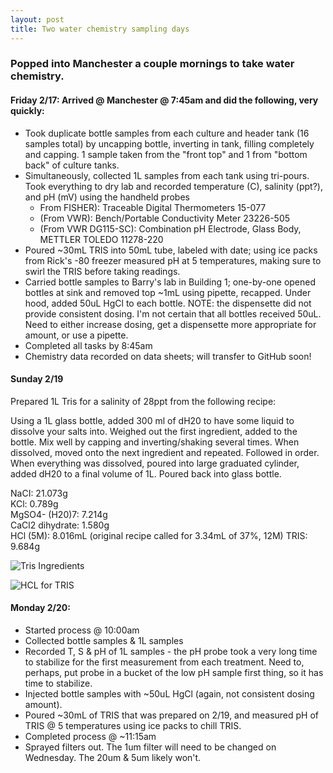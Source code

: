 ```yaml
--- 
layout: post
title: Two water chemistry sampling days
---
```


### Popped into Manchester a couple mornings to take water chemistry.

#### Friday 2/17: Arrived @ Manchester @ 7:45am and did the following, very quickly:  
  * Took duplicate bottle samples from each culture and header tank (16 samples total) by uncapping bottle, inverting in tank, filling completely and capping.  1 sample taken from the "front top" and 1 from "bottom back" of culture tanks.
  * Simultaneously, collected 1L samples from each tank using tri-pours.  Took everything to dry lab and recorded temperature (C), salinity (ppt?), and pH (mV) using the handheld probes
     * From FISHER):	Traceable Digital Thermometers	15-077  
     * (From VWR):  Bench/Portable Conductivity Meter	23226-505  
     * (From VWR DG115-SC): Combination pH Electrode, Glass Body, METTLER TOLEDO	11278-220  
  * Poured ~30mL TRIS into 50mL tube, labeled with date; using ice packs from Rick's -80 freezer measured pH at 5 temperatures, making sure to swirl the TRIS before taking readings.
  * Carried bottle samples to Barry's lab in Building 1; one-by-one opened bottles at sink and removed top ~1mL using pipette, recapped. Under hood, added 50uL HgCl to each bottle. NOTE: the dispensette did not provide consistent dosing.  I'm not certain that all bottles received 50uL. Need to either increase dosing, get a dispensette more appropriate for amount, or use a pipette. 
  * Completed all tasks by 8:45am
  * Chemistry data recorded on data sheets; will transfer to GitHub soon!
  
#### Sunday 2/19
Prepared 1L Tris for a salinity of 28ppt from the following recipe: 

Using a 1L glass bottle, added 300 ml of dH20 to have some liquid to dissolve your salts into. Weighed out the first ingredient, added to the bottle. Mix well by capping and inverting/shaking several times. When dissolved, moved onto the next ingredient and repeated. Followed in order. When everything was dissolved, poured into large graduated cylinder, added dH20 to a final volume of 1L. Poured back into glass bottle. 

NaCI: 21.073g  
KCl: 0.789g  
MgSO4- (H20)7: 7.214g  
CaCl2 dihydrate: 1.580g  
HCl (5M): 8.016mL (original recipe called for 3.34mL of 37%, 12M) 
TRIS: 9.684g

![Tris Ingredients](https://github.com/laurahspencer/LabNotebook/blob/master/images/2017-02-21_TRIS-ingredient.JPG?raw=true)

![HCL for TRIS](https://github.com/laurahspencer/LabNotebook/blob/master/images/2017-02-21_HCl_5M.JPG?raw=true)

#### Monday 2/20: 
  * Started process @ 10:00am
  * Collected bottle samples & 1L samples  
  * Recorded T, S & pH of 1L samples - the pH probe took a very long time to stabilize for the first measurement from each treatment. Need to, perhaps, put probe in a bucket of the low pH sample first thing, so it has time to stabilize.  
  * Injected bottle samples with ~50uL HgCl (again, not consistent dosing amount).  
  * Poured ~30mL of TRIS that was prepared on 2/19, and measured pH of TRIS @ 5 temperatures using ice packs to chill TRIS.  
  * Completed process @ ~11:15am
  * Sprayed filters out. The 1um filter will need to be changed on Wednesday. The 20um & 5um likely won't.    
  
